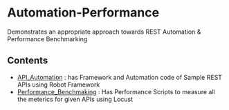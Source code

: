 # Automation-Performance
Demonstrates an appropriate approach towards REST Automation &amp; Performance Benchmarking

Contents
----------------
* [API_Automation](https://github.com/dchourasia/Automation-Performance/tree/main/API_Automation) : has Framework and Automation code of Sample REST APIs using Robot Framework
* [Performance_Benchmaking](https://github.com/dchourasia/Automation-Performance/tree/main/Performance_Benchmarking) : Has Performance Scripts to measure all the meterics for given APIs using Locust
